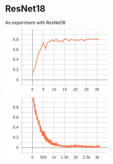 # ResNet18
An experiment with ResNet18

![test_accuracy](https://github.com/SamHara/ResNet18/blob/master/b4bik-dees8.png)

![train_loss](https://github.com/SamHara/ResNet18/blob/master/bbccz-u40db.png)

